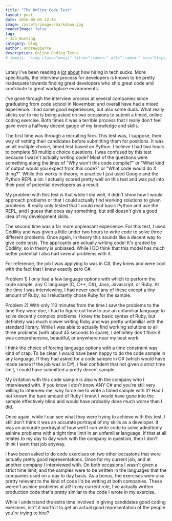 ```yaml
---
title: "The Online Code Test"
layout: post
date: 2016-05-05 22:48
image: /assets/images/markdown.jpg
headerImage: false
tag:
- Job Hunting
category: blog
author: andrewpierce
description: Online Coding Tests
# jemoji: '<img class="emoji" title=":ramen:" alt=":ramen:" src="https://assets.github.com/images/icons/emoji/unicode/1f35c.png" height="20" width="20" align="absmiddle">'
---
```



Lately I've been reading a [lot](https://medium.com/@evnowandforever/f-you-i-quit-hiring-is-broken-bb8f3a48d324#.9pvmlyqsg) [about](http://www.daedtech.com/hiring-is-broken/) how hiring in tech sucks. More specifically, the interview process for developers is known to be pretty inadequate towards finding great developers who ship great code and contribute to great workplace environments.

I've gone through the interview process at several companies since graduating from code school in November, and overall have had a mixed experience. I had some good experiences, but also some duds. What really sticks out to me is being asked on two occasions to submit a timed, online coding exercise. Both times it was a terrible process that I really don't feel gave even a halfway decent gauge of my knowledge and skills.

The first time was through a recruiting firm. This test was, I suppose, their way of vetting their candidates before submitting them for positions. It was an all multiple choice, timed test based on Python. I believe I had two hours to complete 50 multiple choice questions. I was confused by this test because I wasn't actually writing code? Most of the questions were something along the lines of "Why won't this code compile?" or "What kind of output would you expect from this code?" or "What code would do X thing?". While this works in theory, in practice I just used Google and the Python REPL a lot. I actually scored pretty well on this test and was put into their pool of potential developers as a result.

My problem with this test is that while I did well, it didn't show how I would approach problems or that I could actually find working solutions to given problems. It really only tested that I could read basic Python and use the REPL, and I guess that does say something, but still doesn't give a good idea of my development skills.

The second time was a far more unpleasant experience. For this test, I used Codility and was given a little under two hours to write code to solve three different problems. Once again, in theory this sounds like a decent way to give code tests. The applicants are actually writing code! It's graded by Codility, so in theory is unbiased. While I DO think that this model has much better potential I also had several problems with it.

For reference, the job I was applying to was in C#, they knew and were cool with the fact that I knew exactly zero C#.

Problem 1) I only had a few language options with which to perform the code sample, any C language (C, C++, C#), Java, Javascript, or Ruby. At the time I was interviewing, I had never used any of these except a tiny amount of Ruby, so I reluctantly chose Ruby for the sample.

Problem 2) With only 110 minutes from the time I saw the problems to the time they were due, I had to figure out how to use an unfamiliar language to solve decently complex problems. I knew the basic syntax of Ruby, but definitely was much slower writing Ruby and was pretty unfamiliar with the standard library. While I was able to actually find working solutions to all three problems (with about 45 seconds to spare), I definitely don't think it was comprehensive, beautiful, or anywhere near my best work.

I think the choice of forcing language options with a time constraint was kind of crap. To be clear, I would have been happy to do the code sample in any language. If they had asked for a code sample in C# (which would have made sense if the job was in C#), I feel confident that not given a strict time limit, I could have submitted a pretty decent sample.

My irritation with this code sample is also with the company who I interviewed with. If you know I don't know ANY C# and you're still very willing to interview me, why force me to write a timed sample with it? Had I not known the bare amount of Ruby I knew, I would have gone into the sample effectively blind and would have probably done much worse than I did.

Once again, while I can see what they were trying to achieve with this test, I still don't think it was an accurate portrayal of my skills as a developer. It was an accurate portrayal of how well I can write code to solve admittedly asinine problems with a tight time limit in an unfamiliar language. If that at all relates to my day to day work with the company in question, then I don't think I want that job anyway.

I have been asked to do code exercises on two other occasions that were actually pretty good representations. Once for my current job, and at another company I interviewed with. On both occasions I wasn't given a strict time limit, and the samples were to be written in the languages that the companies used on a day to day basis. As a bonus, the exercises were also pretty relevant to the kind of code I'd be writing at both companies. These weren't asinine problems at all! In my current role, I've actually written production code that's pretty similar to the code I wrote in my exercise.

While I understand the extra time involved in giving candidates good coding exercises, isn't it worth it to get an actual good representation of the people you're trying to hire?
